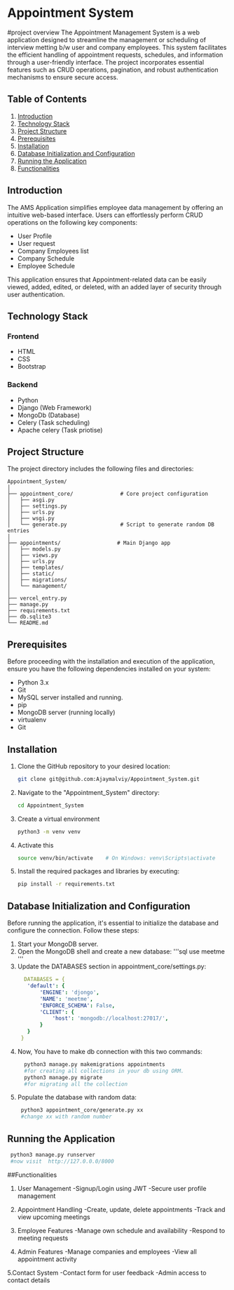 # Appointment System
#project overview
The Appointment Management System is a web application designed to streamline the management or scheduling of interview metting b/w user and company employees. This system facilitates the efficient handling of appointment requests, schedules, and  information through a user-friendly interface. The project incorporates essential features such as CRUD operations, pagination, and robust authentication mechanisms to ensure secure access.


## Table of Contents

1. [Introduction](#introduction)
2. [Technology Stack](#technology-stack)
3. [Project Structure](#project-structure)
4. [Prerequisites](#prerequisites)
5. [Installation](#installation)
6. [Database Initialization and Configuration](#database-initialization-and-configuration)
7. [Running the Application](#running-the-application)
8. [Functionalities](#functionalities)

## Introduction

The AMS Application simplifies employee data management by offering an intuitive web-based interface. Users can effortlessly perform CRUD operations on the following key components:

- User Profile
- User request
- Company Employees list
- Company Schedule 
- Employee Schedule


This application ensures that Appointment-related data can be easily viewed, added, edited, or deleted, with an added layer of security through user authentication.

## Technology Stack

### Frontend

- HTML
- CSS
- Bootstrap

### Backend

- Python
- Django (Web Framework)
- MongoDb (Database)
- Celery (Task scheduling)
- Apache celery (Task priotise)

## Project Structure

The project directory includes the following files and directories:

  ```text
  Appointment_System/
  │
  ├── appointment_core/               # Core project configuration
  │   ├── asgi.py
  │   ├── settings.py
  │   ├── urls.py
  │   ├── wsgi.py
  │   └── generate.py                 # Script to generate random DB entries
  │
  ├── appointments/                  # Main Django app
  │   ├── models.py
  │   ├── views.py
  │   ├── urls.py
  │   ├── templates/
  │   ├── static/
  │   ├── migrations/
  │   └── management/
  │
  ├── vercel_entry.py
  ├── manage.py
  ├── requirements.txt
  ├── db.sqlite3
  └── README.md  
  ```

## Prerequisites

Before proceeding with the installation and execution of the application, ensure you have the following dependencies installed on your system:

- Python 3.x
- Git
- MySQL server installed and running.
- pip
- MongoDB server (running locally)
- virtualenv
- Git


## Installation

1. Clone the GitHub repository to your desired location:

   ```bash
   git clone git@github.com:Ajaymalviy/Appointment_System.git
   ```

2. Navigate to the "Appointment_System" directory:

   ```bash
   cd Appointment_System
   ```
3. Create a virtual environment
   
   ```bash
   python3 -m venv venv
   ```

4. Activate this 

    ```bash
    source venv/bin/activate    # On Windows: venv\Scripts\activate
    ```

5. Install the required packages and libraries by executing:

   ```bash
   pip install -r requirements.txt
   ```
  
## Database Initialization and Configuration
Before running the application, it's essential to initialize the database and configure the connection. Follow these steps:

  1. Start your MongoDB server.
  2. Open the MongoDB shell and create a new database:
     '''sql
     use meetme
     '''
  3. Update the DATABASES section in appointment_core/settings.py:
     ```yaml
       DATABASES = {
        'default': {
            'ENGINE': 'djongo',
            'NAME': 'meetme',
            'ENFORCE_SCHEMA': False,
            'CLIENT': {
                'host': 'mongodb://localhost:27017/',
            }
        }
      }
     ```
  4. Now, You have to make db connection with this two commands:
     ```bash
       python3 manage.py makemigrations appointments
       #for creating all collections in your db using ORM.
       python3 manage.py migrate
       #for migrating all the collection
     ```
  5. Populate the database with random data:
     ```bash
      python3 appointment_core/generate.py xx
      #change xx with random number
     ```
## Running the Application
   ```bash
    python3 manage.py runserver
    #now visit  http://127.0.0.0/8000
  ```


##Functionalities
1. User Management
  -Signup/Login using JWT
  -Secure user profile management

2. Appointment Handling
  -Create, update, delete appointments
  -Track and view upcoming meetings

3. Employee Features
  -Manage own schedule and availability
  -Respond to meeting requests

4. Admin Features
  -Manage companies and employees
  -View all appointment activity

5.Contact System
  -Contact form for user feedback
  -Admin access to contact details

   



